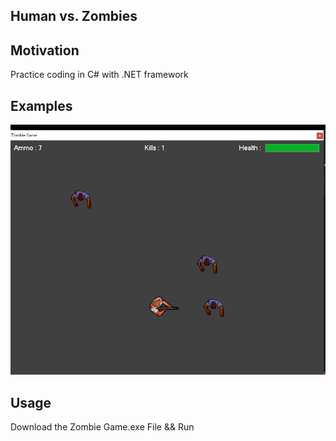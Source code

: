 Human vs. Zombies
---

Motivation
---
Practice coding in C# with .NET framework  

Examples
---
![Screenshot of gameplay](https://github.com/becjohnson/HumanVsZombies/blob/main/Images/HumanvsZombiescrnsht.png)

Usage
---
Download the Zombie Game.exe File && Run

